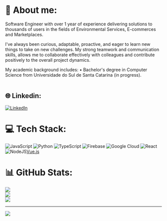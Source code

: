 # 💫 About me:
Software Engineer with over 1 year of experience delivering solutions to thousands of users in the fields of Environmental Services, E-commerces and Marketplaces.

I've always been curious, adaptable, proactive, and eager to learn new things to take on new challenges.
My strong teamwork and communication skills, allows me to collaborate effectively with colleagues and contribute positively to the overall project dynamics.

My academic background includes:
• Bachelor's degree in Computer Science from Universidade do Sul de Santa Catarina (in progress).
<br><br>


## 🌐 Linkedin:
[![LinkedIn](https://img.shields.io/badge/LinkedIn-%230077B5.svg?logo=linkedin&logoColor=white)](https://linkedin.com/in/kauã-kirchner-de-souza-4b8327219/)

# 💻 Tech Stack:
![JavaScript](https://img.shields.io/badge/javascript-%23323330.svg?style=for-the-badge&logo=javascript&logoColor=%23F7DF1E) ![Python](https://img.shields.io/badge/python-3670A0?style=for-the-badge&logo=python&logoColor=ffdd54) ![TypeScript](https://img.shields.io/badge/typescript-%23007ACC.svg?style=for-the-badge&logo=typescript&logoColor=white) ![Firebase](https://img.shields.io/badge/firebase-%23039BE5.svg?style=for-the-badge&logo=firebase) ![Google Cloud](https://img.shields.io/badge/Google%20Cloud-%234285F4.svg?style=for-the-badge&logo=google-cloud&logoColor=white) ![React](https://img.shields.io/badge/react-%2320232a.svg?style=for-the-badge&logo=react&logoColor=%2361DAFB)![NodeJS](https://img.shields.io/badge/node.js-6DA55F?style=for-the-badge&logo=node.js&logoColor=white)[Vue.js](https://img.shields.io/badge/vuejs-%2335495e.svg?style=for-the-badge&logo=vuedotjs&logoColor=%234FC08D)
# 📊 GitHub Stats:
![](https://github-readme-stats.vercel.app/api?username=kauakirchner&theme=dark&hide_border=false&include_all_commits=true&count_private=true)<br/>
![](https://github-readme-streak-stats.herokuapp.com/?user=kauakirchner&theme=dark&hide_border=false)<br/>
![](https://github-readme-stats.vercel.app/api/top-langs/?username=kauakirchner&theme=dark&hide_border=false&include_all_commits=false&count_private=false&layout=compact)

---
[![](https://visitcount.itsvg.in/api?id=kauakirchner&icon=0&color=0)](https://visitcount.itsvg.in)


